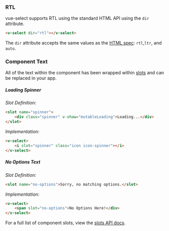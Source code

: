 ### RTL

vue-select supports RTL using the standard HTML API using the `dir` attribute.

```html
<v-select dir="rtl"></v-select>
```

The `dir` attribute accepts the same values as the [HTML spec](https://developer.mozilla.org/en-US/docs/Web/HTML/Global_attributes/dir): `rtl`,`ltr`, and `auto`.

### Component Text

All of the text within the component has been wrapped within [slots](https://vuejs.org/v2/guide/components.html#Content-Distribution-with-Slots) and can be replaced in your app.

##### Loading Spinner
*Slot Definition:*
```html
<slot name="spinner">
	<div class="spinner" v-show="mutableLoading">Loading...</div>
</slot>
```
*Implementation:*
```html
<v-select>
	<i slot="spinner" class="icon icon-spinner"></i>
</v-select>
```

##### No Options Text
*Slot Definition:*
```html
<slot name="no-options">Sorry, no matching options.</slot>
```
*Implementation:*
```html
<v-select>
	<span slot="no-options">No Options Here!</div>
</v-select>
```

For a full list of component slots, view the [slots API docs](Api/Slots.md).

[](codepen://sagalbot/oZmLVN?height=250)